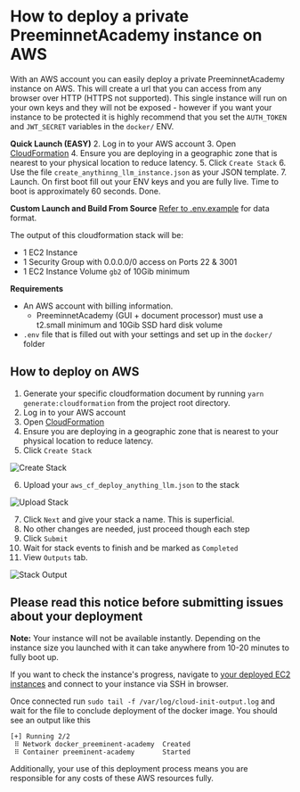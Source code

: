 # How to deploy a private PreeminnetAcademy instance on AWS

With an AWS account you can easily deploy a private PreeminnetAcademy instance on AWS. This will create a url that you can access from any browser over HTTP (HTTPS not supported). This single instance will run on your own keys and they will not be exposed - however if you want your instance to be protected it is highly recommend that you set the `AUTH_TOKEN` and `JWT_SECRET` variables in the `docker/` ENV.

**Quick Launch (EASY)**
2. Log in to your AWS account
3. Open [CloudFormation](https://us-west-1.console.aws.amazon.com/cloudformation/home)
4. Ensure you are deploying in a geographic zone that is nearest to your physical location to reduce latency.
5. Click `Create Stack`
6. Use the file `create_anythinng_llm_instance.json` as your JSON template.
7. Launch. On first boot fill out your ENV keys and you are fully live. Time to boot is approximately 60 seconds.
Done.

**Custom Launch and Build From Source**
[Refer to .env.example](../../../docker/HOW_TO_USE_DOCKER.md) for data format.

The output of this cloudformation stack will be:
- 1 EC2 Instance
- 1 Security Group with 0.0.0.0/0 access on Ports 22 & 3001
- 1 EC2 Instance Volume `gb2` of 10Gib minimum

**Requirements**
- An AWS account with billing information.
  - PreeminnetAcademy (GUI + document processor) must use a t2.small minimum and 10Gib SSD hard disk volume
- `.env` file that is filled out with your settings and set up in the `docker/` folder

## How to deploy on AWS

1. Generate your specific cloudformation document by running `yarn generate:cloudformation` from the project root directory.
2. Log in to your AWS account
3. Open [CloudFormation](https://us-west-1.console.aws.amazon.com/cloudformation/home)
4. Ensure you are deploying in a geographic zone that is nearest to your physical location to reduce latency.
5. Click `Create Stack`

![Create Stack](../../../images/screenshots/create_stack.png)

6. Upload your `aws_cf_deploy_anything_llm.json` to the stack

![Upload Stack](../../../images/screenshots/upload.png)

7. Click `Next` and give your stack a name. This is superficial.
8. No other changes are needed, just proceed though each step
9. Click `Submit`
10. Wait for stack events to finish and be marked as `Completed`
11. View `Outputs` tab.

![Stack Output](../../../images/screenshots/cf_outputs.png)

## Please read this notice before submitting issues about your deployment

**Note:** 
Your instance will not be available instantly. Depending on the instance size you launched with it can take anywhere from 10-20 minutes to fully boot up.

If you want to check the instance's progress, navigate to [your deployed EC2 instances](https://us-west-1.console.aws.amazon.com/ec2/home) and connect to your instance via SSH in browser.

Once connected run `sudo tail -f /var/log/cloud-init-output.log` and wait for the file to conclude deployment of the docker image.
You should see an output like this
```
[+] Running 2/2
 ⠿ Network docker_preeminent-academy  Created 
 ⠿ Container preeminent-academy       Started  
```

Additionally, your use of this deployment process means you are responsible for any costs of these AWS resources fully.